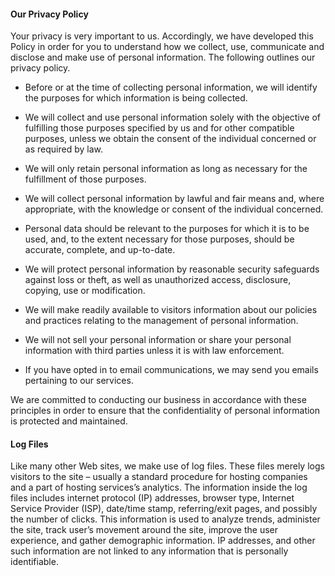 #### Our Privacy Policy

Your privacy is very important to us. Accordingly, we have developed this Policy in order for you to understand how we collect, use, communicate and disclose and make use of personal information. The following outlines our privacy policy.

+ Before or at the time of collecting personal information, we will identify the purposes for which information is being collected.

+ We will collect and use personal information solely with the objective of fulfilling those purposes specified by us and for other compatible purposes, unless we obtain the consent of the individual concerned or as required by law.

+ We will only retain personal information as long as necessary for the fulfillment of those purposes.

+ We will collect personal information by lawful and fair means and, where appropriate, with the knowledge or consent of the individual concerned.

+ Personal data should be relevant to the purposes for which it is to be used, and, to the extent necessary for those purposes, should be accurate, complete, and up-to-date.

+ We will protect personal information by reasonable security safeguards against loss or theft, as well as unauthorized access, disclosure, copying, use or modification.

+ We will make readily available to visitors information about our policies and practices relating to the management of personal information.

+ We will not sell your personal information or share your personal information with third parties unless it is with law enforcement.

+ If you have opted in to email communications, we may send you emails pertaining to our services.

We are committed to conducting our business in accordance with these principles in order to ensure that the confidentiality of personal information is protected and maintained.

#### Log Files

Like many other Web sites, we make use of log files. These files merely logs visitors to the site – usually a standard procedure for hosting companies and a part of hosting services’s analytics. The information inside the log files includes internet protocol (IP) addresses, browser type, Internet Service Provider (ISP), date/time stamp, referring/exit pages, and possibly the number of clicks. This information is used to analyze trends, administer the site, track user’s movement around the site, improve the user experience, and gather demographic information. IP addresses, and other such information are not linked to any information that is personally identifiable.
